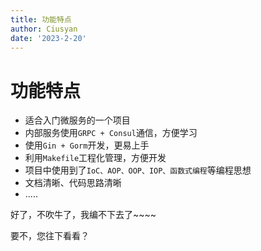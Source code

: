 ```yaml
---
title: 功能特点
author: Ciusyan
date: '2023-2-20'
---
```


# 功能特点

* 适合入门微服务的一个项目
* 内部服务使用`GRPC + Consul`通信，方便学习
* 使用`Gin + Gorm`开发，更易上手
* 利用`Makefile`工程化管理，方便开发
* 项目中使用到了`IoC、AOP、OOP、IOP、函数式编程`等编程思想
* 文档清晰、代码思路清晰
* .....

好了，不吹牛了，我编不下去了~~~~

要不，您往下看看？
